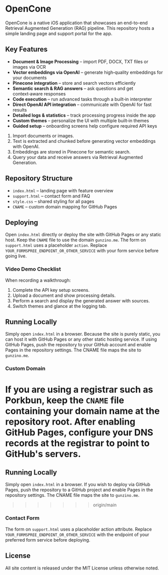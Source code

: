 # OpenCone

OpenCone is a native iOS application that showcases an end-to-end Retrieval Augmented Generation (RAG) pipeline. This repository hosts a simple landing page and support portal for the app.

## Key Features

- **Document & Image Processing** – import PDF, DOCX, TXT files or images via OCR
- **Vector embeddings via OpenAI** – generate high‑quality embeddings for your documents
- **Pinecone integration** – store and search vectors efficiently
- **Semantic search & RAG answers** – ask questions and get context‑aware responses
- **Code execution** – run advanced tasks through a built‑in interpreter
- **Direct OpenAI API integration** – communicate with OpenAI for fast results
- **Detailed logs & statistics** – track processing progress inside the app
- **Custom themes** – personalize the UI with multiple built‑in themes
- **Guided setup** – onboarding screens help configure required API keys
1. Import documents or images.
2. Text is extracted and chunked before generating vector embeddings with OpenAI.
3. Embeddings are stored in Pinecone for semantic search.
4. Query your data and receive answers via Retrieval Augmented Generation.
## Repository Structure

- `index.html` – landing page with feature overview
- `support.html` – contact form and FAQ
- `style.css` – shared styling for all pages
- `CNAME` – custom domain mapping for GitHub Pages
## Deploying
Open `index.html` directly or deploy the site with GitHub Pages or any static host. Keep the `CNAME` file to use the domain `gunzino.me`.
The form on `support.html` uses a placeholder `action`. Replace `YOUR_FORMSPREE_ENDPOINT_OR_OTHER_SERVICE` with your form service before going live.

### Video Demo Checklist

When recording a walkthrough:
1. Complete the API key setup screens.
2. Upload a document and show processing details.
3. Perform a search and display the generated answer with sources.
4. Switch themes and glance at the logging tab.


## Running Locally

Simply open `index.html` in a browser. Because the site is purely static, you can host it with GitHub Pages or any other static hosting service. If using GitHub Pages, push the repository to your GitHub account and enable Pages in the repository settings. The CNAME file maps the site to `gunzino.me`.

### Custom Domain

If you are using a registrar such as Porkbun, keep the `CNAME` file containing your domain name at the repository root. After enabling GitHub Pages, configure your DNS records at the registrar to point to GitHub's servers.
=======
## Running Locally

Simply open `index.html` in a browser. If you wish to deploy via GitHub Pages, push the repository to a GitHub project and enable Pages in the repository settings. The CNAME file maps the site to `gunzino.me`.
>>>>>>> origin/main

### Contact Form

The form on `support.html` uses a placeholder action attribute. Replace `YOUR_FORMSPREE_ENDPOINT_OR_OTHER_SERVICE` with the endpoint of your preferred form service before deploying.

## License

All site content is released under the MIT License unless otherwise noted.
